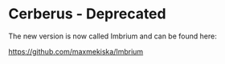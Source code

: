 # Cerberus - Deprecated

The new version is now called Imbrium and can be found here:

https://github.com/maxmekiska/Imbrium
